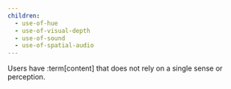 ```yaml
---
children:
  - use-of-hue
  - use-of-visual-depth
  - use-of-sound
  - use-of-spatial-audio
---
```


Users have :term[content] that does not rely on a single sense or perception.
